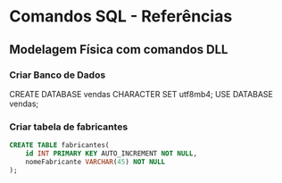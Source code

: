 # Comandos SQL - Referências 

## Modelagem Física com comandos DLL

### Criar Banco de Dados

CREATE DATABASE vendas CHARACTER SET utf8mb4;
USE DATABASE vendas;

### Criar tabela de fabricantes

```SQL
CREATE TABLE fabricantes(
    id INT PRIMARY KEY AUTO_INCREMENT NOT NULL,
    nomeFabricante VARCHAR(45) NOT NULL
);
```